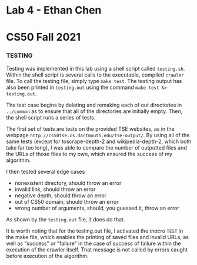 # Lab 4 - Ethan Chen
# CS50 Fall 2021

### TESTING

Testing was implemented in this lab using a shell script called `testing.sh`. Within the shell script is several calls to the executable, compiled `crawler` file. To call the testing file, simply type `make test`. The testing output has also been printed in `testing.out` using the command `make test &> testing.out`.

The test case begins by deleting and remaking each of out directories in `../common` as to ensure that all of the directories are initially empty. Then, the shell script runs a series of tests.

The first set of tests are tests on the provided TSE websites, as in the webpage `http://cs50tse.cs.dartmouth.edu/tse-output/`. By using all of the same tests (except for toscrape-depth-2 and wikipedia-depth-2, which both take far too long), I was able to compare the number of outputted files and the URLs of those files to my own, which ensured the success of my algorithm.

I then tested several edge cases
* nonexistent directory, should throw an error
* invalid link, should throw an error
* negative depth, should throw an error
* out of CS50 domain, should throw an error
* wrong number of arguments, should, you guessed it, throw an error

As shown by the `testing.out` file, it does do that.

It is worth noting that for the testing.out file, I activated the _macro_ `TEST` in the make file, which enables the printing of saved files and invalid URLs, as well as "success" or "failure" in the case of success of failure within the execution of the crawler itself. That message is not called by errors caught before execution of the algorithm.